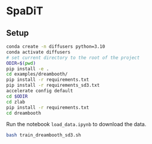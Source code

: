 # SpaDiT

## Setup

```bash
conda create -n diffusers python=3.10
conda activate diffusers
# set current directory to the root of the project
ODIR=$(pwd)
pip install -e .
cd examples/dreambooth/
pip install -r requirements.txt
pip install -r requirements_sd3.txt
accelerate config default
cd $ODIR
cd zlab
pip install -r requirements.txt
cd dreambooth
```

Run the notebook `load_data.ipynb` to download the data.

```bash
bash train_dreambooth_sd3.sh
```
